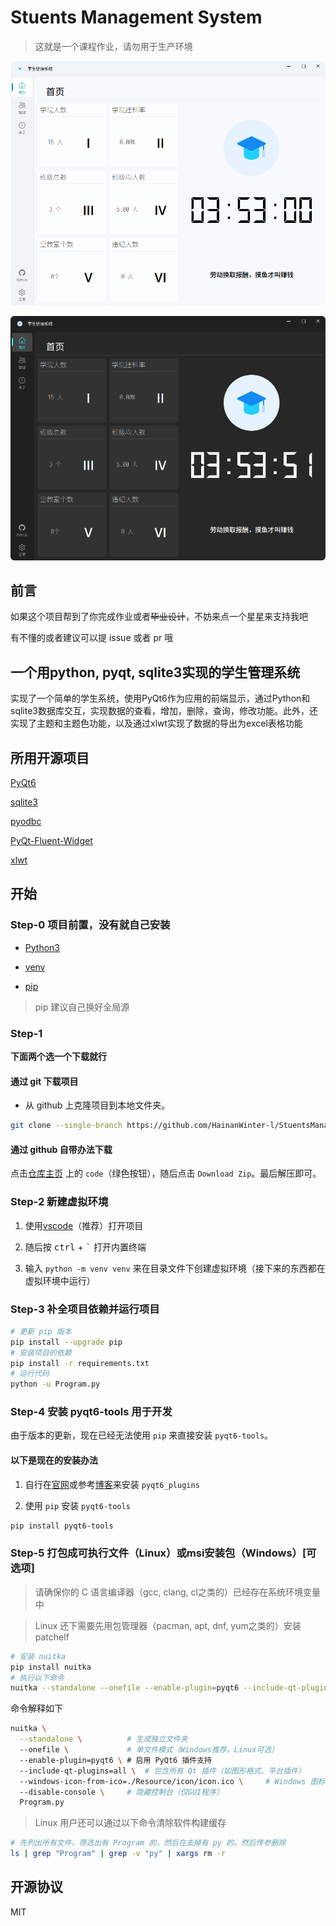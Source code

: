 # Stuents Management System

> 这就是一个课程作业，请勿用于生产环境

![UI-Light](./README/UI-Light.png)

![UI-Dark](./README/UI-Dark.png)

## 前言

如果这个项目帮到了你完成作业或者~~毕业设计~~，不妨来点一个星星来支持我吧

有不懂的或者建议可以提 issue 或者 pr 哦

## 一个用python, pyqt, sqlite3实现的学生管理系统

实现了一个简单的学生系统，使用PyQt6作为应用的前端显示，通过Python和sqlite3数据库交互，实现数据的查看，增加，删除，查询，修改功能。此外，还实现了主题和主题色功能，以及通过xlwt实现了数据的导出为excel表格功能

## 所用开源项目

[PyQt6](https://www.riverbankcomputing.com/software/pyqt/)

[sqlite3](https://www.sqlite.org/index.html)

[pyodbc](https://github.com/mkleehammer/pyodbc)

[PyQt-Fluent-Widget](https://github.com/zhiyiYo/PyQt-Fluent-Widgets)

[xlwt](https://github.com/python-excel/xlwt)

## 开始

### Step-0 项目前置，没有就自己安装

- [Python3](https://www.python.org/)

- [venv](https://docs.python.org/zh-cn/3/library/venv.html)

- [pip](https://pypi.org/project/pip/)

> pip 建议自己换好全局源

### Step-1

**下面两个选一个下载就行**

#### 通过 git 下载项目

- 从 github 上克隆项目到本地文件夹。

```bash
git clone --single-branch https://github.com/HainanWinter-l/StuentsManagementSystem.git
```

#### 通过 github 自带办法下载

点击[仓库主页](https://github.com/HainanWinter-l/StuentsManagementSystem) 上的 `code`（绿色按钮），随后点击 `Download Zip`。最后解压即可。

### Step-2 新建虚拟环境

1. 使用[vscode](https://code.visualstudio.com/)（推荐）打开项目

2. 随后按 <kbd>ctrl</kbd> + <kbd>`</kbd> 打开内置终端

3. 输入 `python -m venv venv` 来在目录文件下创建虚拟环境（接下来的东西都在虚拟环境中运行）


### Step-3 补全项目依赖并运行项目

```bash
# 更新 pip 版本
pip install --upgrade pip
# 安装项目的依赖
pip install -r requirements.txt
# 运行代码
python -u Program.py
```

### Step-4 安装 pyqt6-tools 用于开发

由于版本的更新，现在已经无法使用 `pip` 来直接安装 `pyqt6-tools`。

#### 以下是现在的安装办法

1. 自行在[官网](https://pypi.org/project/pyqt6-plugins/)或参考[博客](https://www.cnblogs.com/littlecc/p/18337842)来安装 `pyqt6_plugins`

2. 使用 `pip` 安装 `pyqt6-tools`

```bash
pip install pyqt6-tools
```

### Step-5 打包成可执行文件（Linux）或msi安装包（Windows）\[可选项\]

> 请确保你的 C 语言编译器（gcc, clang, cl之类的）已经存在系统环境变量中

> Linux 还下需要先用包管理器（pacman, apt, dnf, yum之类的）安装 patchelf

```bash
# 安装 nuitka
pip install nuitka
# 执行以下命令
nuitka --standalone --onefile --enable-plugin=pyqt6 --include-qt-plugins=all --windows-icon-from-ico=./Resource/icon/icon.ico --disable-console Program.py
```

命令解释如下

```bash
nuitka \
  --standalone \          # 生成独立文件夹
  --onefile \             # 单文件模式（Windows推荐，Linux可选）
  --enable-plugin=pyqt6 \ # 启用 PyQt6 插件支持
  --include-qt-plugins=all \  # 包含所有 Qt 插件（如图形格式、平台插件）
  --windows-icon-from-ico=./Resource/icon/icon.ico \     # Windows 图标（Linux忽略）
  --disable-console \     # 隐藏控制台（仅GUI程序）
  Program.py
```

> Linux 用户还可以通过以下命令清除软件构建缓存

```bash
# 先列出所有文件，筛选出有 Program 的，然后在去掉有 py 的，然后传参删除
ls | grep "Program" | grep -v "py" | xargs rm -r
```

## 开源协议

MIT